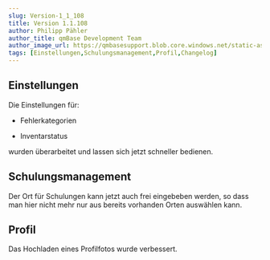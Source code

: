 ```yaml
---
slug: Version-1_1_108
title: Version 1.1.108
author: Philipp Pähler
author_title: qmBase Development Team
author_image_url: https://qmbasesupport.blob.core.windows.net/static-assets/img/persons/paehler_round.png
tags: [Einstellungen,Schulungsmanagement,Profil,Changelog]
---
```

## Einstellungen

Die Einstellungen für:

*   Fehlerkategorien

*   Inventarstatus

wurden überarbeitet und lassen sich jetzt schneller bedienen.

## Schulungsmanagement

Der Ort für Schulungen kann jetzt auch frei eingebeben werden, so dass man hier nicht mehr nur aus bereits vorhanden Orten auswählen kann.

## Profil

Das Hochladen eines Profilfotos wurde verbessert.